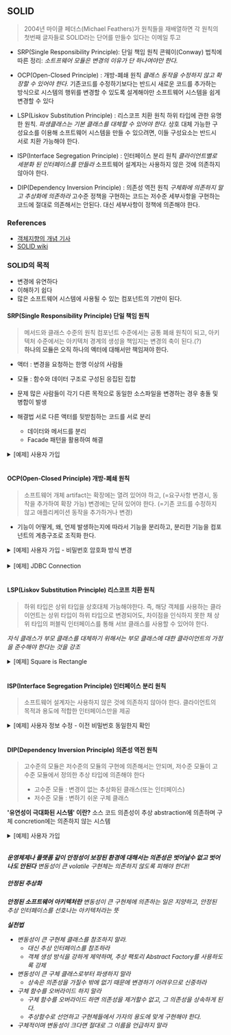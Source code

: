 ## SOLID
> 2004년 마이클 페더스(Michael Feathers)가 원칙들을 재배열하면 각 원칙의 첫번째 글자들로 SOLID라는 단어를 만들수 있다는 이메일 투고

- SRP(Single Responsibility Principle): 단일 책임 원칙
  콘웨이(Conway) 법칙에 따른 정리: *소트프웨어 모듈은 변경의 이유가 단 하나여야만 한다.* 

- OCP(Open-Closed Principle) : 개방-폐쇄 원칙
  *클래스 동작을 수정하지 않고 확장할 수 있어야 한다.*
  기존코드를 수정하기보다는 반드시 새로운 코드를 추가하는 방식으로 시스템의 행위를 변경할 수 있도록 설계해야만 소프트웨어 시스템을 쉽게 변경할 수 있다

- LSP(Liskov Substitution Principle) : 리스코프 치환 원칙 
  하위 타입에 관한 유명한 원칙. *파생클래스는 기본 클래스를 대체할 수 있어야 한다.*
  상호 대체 가능한 구성요소를 이용해 소프트웨어 시스템을 만들 수 있으려면, 이들 구성요소는 반드시 서로 치환 가능해야 한다. 

- ISP(Interface Segregation Principle) : 인터페이스 분리 원칙
  *클라이언트별로 세분화 된 인터페이스를 만들라*
  소프트웨어 설계자는 사용하지 않은 것에 의존하지 않아야 한다. 

- DIP(Dependency Inversion Principle) : 의존성 역전 원칙
  *구체화에 의존하지 말고 추상화에 의존하라*
  고수준 정책을 구현하는 코드는 저수준 세부사항을 구현하는 코드에 절대로 의존해서는 안된다. 
  대신 세부사항이 정책에 의존해야 한다. 

### References
- [객체지향의 개념 기사](http://butunclebob.com/ArticleS.UncleBob.PrinciplesOfOod) 
- [SOLID wiki](https://en.wikipedia.org/wiki/SOLID)

### SOLID의 목적 
- 변경에 유연하다
- 이해하기 쉽다 
- 많은 소프트웨어 시스템에 사용될 수 있는 컴포넌트의 기반이 된다.

#### SRP(Single Responsibility Principle) 단일 책임 원칙
> 메서드와 클래스 수준의 원칙 
> 컴포넌트 수준에서는 공통 폐쇄 원칙이 되고, 아키텍처 수준에서는 아키텍처 경계의 생성을 책임지는 변경의 축이 된다.(?)  
> **하나의 모듈은 오직 하나의 액터에 대해서만 책임져야 한다.**
- 액터 : 변경을 요청하는 한명 이상의 사람들
- 모듈 : 함수와 데이터 구조로 구성된 응집된 집합

- 문제 
  많은 사람들이 각기 다른 목적으로 동일한 소스파일을 변경하는 경우 충돌 및 병합이 발생
- 해결법 
  서로 다른 액터를 뒷받침하는 코드를 서로 분리
  - 데이터와 메서드를 분리
  - Facade 패턴을 활용하여 해결



<details>
<summary>[예제] 사용자 가입 </summary>
<div markdown="1">
[소스 코드 출처](https://mangkyu.tistory.com/194) 

- UserService 
  - 기획팀 : 사용자 추가할때 역할(Role)에 대한 정의 필요
  - 보안팀 : 사용자 비밀번호 암호화 방식에 개선이 필요
```java
@Service
@RequiredArgsConstructor
public class UserService {
    private final UserRepository userRepository;

    public void addUser(final String email, final String pw) {
        final StringBuilder sb = new StringBuilder();

        for (byte b : pw.getBytes(StandardCharsets.UTF_8)) {
            sb.append(Integer.toString((b & 0xff) + 0x100, 16).substring(1));
        }

        final String encrytedPassword = sb.toString();
        final User user = User.builder()
                .email(email)
                .pw(encrytedPassword).build();

        userRepository.save(user);
    }
}

@Builder
@RequiredArgsConstructor
public class User {
    String email;
    String pw;
}

@Repository
public class UserRepository {
    public void save(User user) {
        System.out.println("save!");
    }
}
```

액터 기준으로 책임을 분리한다. 
- 비밀번호 암호화 분리 
```java
@Component
public class SimplePasswordEncoder {
    /**
     * password 암호화 분리 클래스
     */
    public String encrytPassword(final String pw){
        final StringBuilder sb = new StringBuilder();

        for(byte b : pw.getBytes(StandardCharsets.UTF_8)){
            sb.append(Integer.toString((b & 0xff) + 0x100, 16).substring(1));
        }

        return sb.toString();
    }
}

@Service
@RequiredArgsConstructor
public class UserService {
    private final UserRepository userRepository;
    private final SimplePasswordEncoder passwordEncoder;

    public void addUser(final String email, final String pw) {
        // 비밀번호 암호화 처리 분리
        final String encrytedPassword = passwordEncoder.encrytPassword(pw);
        final User user = User.builder()
                .email(email)
                .pw(encrytedPassword).build();

        userRepository.save(user);
    }
}
```


</div>
</details>
<br>


#### OCP(Open-Closed Principle) 개방-폐쇄 원칙
> 소프트웨어 개체 artifact는 확장에는 열려 있어야 하고, (=요구사항 변경시, 동작을 추가하여 확장 가능) 
> 변경에는 닫혀 있어야 한다. (=기존 코드를 수정하지 않고 애플리케이션 동작을 추가하거나 변경) 
- 기능이 어떻게, 왜, 언제 발생하는지에 따라서 기능을 분리하고, 분리한 기능을 컴포넌트의 계층구조로 조직화 한다.

<details>
<summary>[예제] 사용자 가입 - 비밀번호 암호화 방식 변경 </summary>
<div markdown="1">
[소스 코드 출처](https://mangkyu.tistory.com/194) 

- UserService 
  - 보안팀 : 사용자 비밀번호 암호화 방식에 SHA-256 알고리즘으로 변경
  
```java
@Service
@RequiredArgsConstructor
public class UserService {
    private final UserRepository userRepository;
    /**
     * Encoder가 바뀜에 따라 기존 UserService의 소스가 변경되어야 하는 것은
     * 개방폐쇄원칙에서 수정에 대해서는 닫혀있어야 한다는 원칙을 위배
     */
    private final SHA256PasswordEncoder passwordEncoder;
    ...
}

@Component
public class SHA256PasswordEncoder {
    private final static String SHA_256 = "SHA-256";

    // 비밀번호 암호화 
    // SimplePasswordEncoder 동일 메소드명, 인자값 
    public String encryptPassword(final String pw){
        final MessageDigest digest;
        try {
            digest = MessageDigest.getInstance(SHA_256);
        } catch (NoSuchAlgorithmException e) {
            throw new IllegalArgumentException();
        }

        final byte[] encodeHash = digest.digest(pw.getBytes(StandardCharsets.UTF_8));
        return bytesToHex(encodeHash);
    }

    private String bytesToHex(byte[] encodeHash) {
        final StringBuilder hexString = new StringBuilder(2 * encodeHash.length);

        for(final byte hash : encodeHash){
            final String hex = Integer.toHexString(0xff & hash);
            if(hex.length() == 1){
                hexString.append('0');
            }
            hexString.append(hex);
        }
        return hexString.toString();
    }
}

```

**개방 폐쇄 원칙을 지키기 위해서 추상화에 의존해야 한다.** 
- 변화하는 것들을 숨기고 변하지 않는 것들에 의존
- 비밀번호 암호화 인터페이스 생성 
- 암호화 encoder 각각 인터페이스 구현
```java
public interface PasswordEncoder {
    String encryptPassword(final String pw);
}


@Component
public class SimplePasswordEncoder implements PasswordEncoder{

    @Override
    public String encryptPassword(final String pw){
        ...
    }
}

@Component
public class SHA256PasswordEncoder implements PasswordEncoder{
    ...

    @Override
    public String encryptPassword(final String pw){
        ...
    }
}

@Service
@RequiredArgsConstructor
public class UserService {
    ...
    /**
     * PasswordEncoder 인터페이스로 추상화하여 의존성을 낮춘다.
     * PasswordEncoder를 구현한 구현체로 언제든지 바꿔어도 해당 서비스는 변경이 없다.
     */
    private final PasswordEncoder passwordEncoder;
    ...
}
```
</div>
</details>
<br>


<details>
<summary>[예제] JDBC Connection </summary>
<div markdown="1">
[OOP 설계 5원칙 참고](https://devlog-wjdrbs96.tistory.com/380)

Java Program -> JDBC 
                <-(구현)-ORACLE
                <-(구현)-SQL Server
                <-(구현)-SYBASE
                <-(구현)-MYSQL

데이터베이스가 Mysql에서 Oracle로 변경되더라도 Connection을 설정 하는 부분만 변경하면 된다.
즉, 자바 애플리 케이션은 데이터베이스라고 하는 주변의 변화에 닫혀 있고, 데이터 베이스를 교체한다는 것은 데이터베이스가 자신의 확장에는 열려 있다는 것입니다. 
</div>
</details>
<br>

#### LSP(Liskov Substitution Principle) 리스코프 치환 원칙 
> 하위 타입은 상위 타입을 상호대체 가능해야한다. 
> 즉, 해당 객체를 사용하는 클라이언트는 상위 타입이 하위 타입으로 변경되어도, 차이점을 인식하지 못한 채 상위 타입의 퍼블릭 인터페이스를 통해 서브 클래스를 사용할 수 있어야 한다.

*자식 클래스가 부모 클래스를 대체하기 위해서는 부모 클래스에 대한 클라이언트의 가정을 준수해야 한다는 것을 강조*

<details>
<summary>[예제] Square is Rectangle </summary>
<div markdown="1">

**직사각형의 하위타입으로서 정사각형**
```
Ractangle 클래스 (직사각형)
-(subtype) 정사각형 클래스 

-> 직사각형 가로,세로 독립적으로 변경 
-> 정사각형 가로,세로 같이 변경 
```
- 클라이언트는 직사각형의 너비와 높이는 다를 것이라고 가정. 정사각형은 이를 준수하지 못한다.
- **대체 가능성을 결정해야 하는 것은 해당 객체를 이용하는 클라이언트**
- 정사각형인지 검사하기 위해 사각형 타입에 의존, if/else로 타입별 구현이 되게된다. 즉 하위타입을 대체할 수 없다. 

```java
@Data
@AllArgsConstructor
public class Rectangle {
    private int width, height;

    public int getArea(){
        return width * height;
    }
}

public class Square extends Rectangle{
    public Square(int size) {
        super(size, size);
    }

    // 가로 변경시, 세로 동시 변경
    @Override
    public void setWidth(int width) {
        super.setWidth(width);
        super.setHeight(width);
    }

    // 세로 변경시, 가로 동시 변경
    @Override
    public void setHeight(int height) {
        super.setHeight(height);
        super.setWidth(height);
    }
}

public class Main {
    public static void main(String[] args){
        // 클라이언트 관점에서 자식 클래스는 부모 클래스를 대체할 수 없다. 
        Rectangle rectangle = new Square(50);
        resize(rectangle,100,150);
        // 출력은 resize시 가로세팅 후 세로세팅하여 세로 길이가 한변의 길이인 정사각형으로 고정된다
        System.out.println(rectangle.toString()); // 출력 150
    }

    public static void resize(Rectangle rectangle, int width, int height){
        // 정사각형인 경우 해당 메소드를 탈수 없도록 추상화 레벨에 맞추어 오류 처리 또는 메소드 호출 자체를 막거나 레벨에 맞도록 오버라이드 하여 재정의 하는 방법이 있다.  
        if(rectangle.getClass() == Square.class){
            throw new IllegalArgumentException();
        }
        rectangle.setWidth(width);
        rectangle.setHeight(height);
        if(rectangle.getHeight() != height && rectangle.getWidth() != width){
            throw new IllegalStateException();
        }
    }
}

```

</div>
</details>
<br>



#### ISP(Interface Segregation Principle) 인터페이스 분리 원칙
> 소프트웨어 설계자는 사용하지 않은 것에 의존하지 않아야 한다. 
> 클라이언트의 목적과 용도에 적합한 인터페이스만을 제공

<details>
<summary>[예제] 사용자 정보 수정 - 이전 비밀번호 동일한지 확인</summary>
<div markdown="1">
[소스 코드 출처](https://mangkyu.tistory.com/194) 

- UserService 
  - 기획팀 : 이전 비밀번호와 동일한 경우 사용자 정보 저장

```java
@Component
public class SHA256PasswordEncoder implements PasswordEncoder{
    ...
    /**
     * 이전 패스워드와 동일한지 비교
     */
    private boolean isCorrectPassword(final String rawPw, final String pw){
        final String encryptedPw = encryptPassword(rawPw);
        return encryptedPw.equals(pw);
    }
}
``` 

**클라이언트의 목적과 용도에 적합한 인터페이스만을 제공, 목적이 다르면 다른 인터페이스로!!**
- encoder 암호화를 목적이지만, isCorrectPassword는 인증, 확인 절차를 위한 것이므로 별도 인터페이스로 분리

```java
public interface PasswordChecker {
    boolean isCorrectPassword(final String rawPw, final String pw);
}

@Component
public class SHA256PasswordEncoder implements PasswordEncoder, PasswordChecker{
    ...
    @Override
    public boolean isCorrectPassword(final String rawPw, final String pw){
        final String encryptedPw = encryptPassword(rawPw);
        return encryptedPw.equals(pw);
    }
}

@Service
@RequiredArgsConstructor
public class UserService {
    ...
    // 비밀번호 체크 인터페이스 별도 구현
    private final PasswordChecker passwordChecker;
    ...
    public void updateUser(final String email, final String pw){
        User user = userRepository.getUserInfo(email);
        // 디비에서 가져오지 않아서.. 인코딩 수기로..
        user.pw = passwordEncoder.encryptPassword(user.pw);
        // 비밀번화 확인
        if(email.equals(user.email) && passwordChecker.isCorrectPassword(user.pw, pw)){
            User updatedUser = User.builder()
                            .email(email)
                            .pw(passwordEncoder.encryptPassword(pw))
                            .build();
            userRepository.save(updatedUser);
        }else{
            System.out.println("잘못된 패스워드 입력!");
        }
    }
}

@Repository
public class UserRepository {
    ...
    public User getUserInfo(String email) {
        return  User.builder()
                .email(email)
                .pw("test")
                .build();
    }
}

```



</div>
</details>
<br>

#### DIP(Dependency Inversion Principle) 의존성 역전 원칙
> 고수준의 모듈은 저수준의 모듈의 구현에 의존해서는 안되며, 저수준 모듈이 고수준 모듈에서 정의한 추상 타입에 의존해야 한다
> - 고수준 모듈 : 변경이 없는 추상화된 클래스(또는 인터페이스)
> - 저수준 모듈 : 변하기 쉬운 구체 클래스 

**'유연성이 극대화된 시스템' 이란?** 
소스 코드 의존성이 추상 abstraction에 의존하며 구체 concretion에는 의존하지 않는 시스템 
             
<details>
<summary>[예제] 사용자 가입 </summary>
<div markdown="1">
UserService<C> -(의존)-> PasswordEncoder<I>
                            <-(구현)-SimplePasswordEncoder<C>
                            <-(구현)-SHA256PasswrodEncoder<C>
                            <-(구현)-BCryptPasswrodEncoder<C>

*UserService가 PasswordEncoder 추상화 없이 SimplePasswordEncoder에 직접 의존하는 것은 의존성 역전 원칙에 위배되는 것이다.*
UserService를 PasswordEncoder 인터페이스를 의존하게 함으로써 암호화 정책 구현체가 바뀌어도 다른 곳들로 변경이 전파되 않으며 유연한 애플리케이션이 된다.  

**의존 역전 원칙에서 의존성이 역전되는 시점은 컴파일 시점이라는 것을 주의 해야한다.** 

</div>
</details>
<br>


**운영체제나 플랫폼 같이 안정성이 보장된 환경에 대해서는 의존성은 벗어날수 없고 벗어나도 안된다**
변동성이 큰 volatile 구현체는 의존하지 않도록 피해야 한다!!




##### 안정된 추상화 
**안정된 소프트웨어 아키텍처란** 변동성이 큰 구현체에 의존하는 일은 지양하고, 안정된 추상 인터페이스를 선호나는 아키텍처라는 뜻 

**실천법**
- 변동성이 큰 구현체 클래스를 참조하지 말라.
  - 대신 추상 인터페이스를 참조하라
  - 객체 생성 방식을 강하게 제약하며, 추상 팩토리 Abstract Factory를 사용하도록 강제
- 변동성이 큰 구체 클래스로부터 파생하지 말라 
  - 상속은 의존성을 가질수 밖에 없기 때문에 변경하기 어려우므로 신중하라
- 구체 함수를 오버라이드 하지 말라 
  - 구체 함수를 오버라이드 하면 의존성을 제거할수 없고, 그 의존성을 상속하게 된다. 
  - 추상함수로 선언하고 구현체들에서 가자의 용도에 맞게 구현해야 한다. 
- 구체적이며 변동성이 크다면 절대로 그 이름을 언급하지 말라


